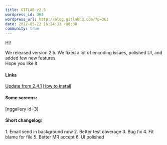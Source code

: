 ```yaml
--- 
title: GITLAB v2.5
wordpress_id: 363
wordpress_url: http://blog.gitlabhq.com/?p=363
date: 2012-05-22 16:24:33 +00:00
community: true
---
```

Hi!

<p>We released version 2.5. We fixed a lot of encoding issues, polished UI, and added few new features. 
<br/>Hope you like it</p>
<h4>Links</h4>
<a title="Update from 2.4.1" href="https://github.com/gitlabhq/gitlabhq/wiki/From-2.4.1-to-2.5.0">Update from 2.4.1</a>
<a title="How to Install" href="https://github.com/gitlabhq/gitlabhq/blob/stable/doc/installation.md">How to Install</a>
<h4>Some screens:</h4>
[nggallery id=3]
<h4>Short changelog:</h4>
1. Email send in background now
2. Better test coverage
3. Bug fix
4. Fit blame for file
5. Better MR accept
6. UI polished
